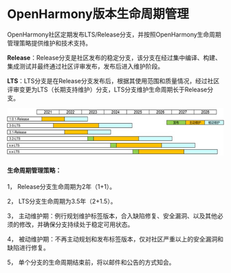 # OpenHarmony版本生命周期管理

OpenHarmony社区定期发布LTS/Release分支，并按照OpenHarmony生命周期管理策略提供维护和技术支持。

**Release**：Release分支是社区发布的稳定分支，该分支在经过集中编译、构建、集成测试并最终通过社区评审发布，发布后进入维护阶段。

**LTS**：LTS分支是在Release分支发布后，根据其使用范围和质量情况，经过社区评审变更为LTS（长期支持维护）分支，LTS分支维护生命周期长于Release分支。

![lifecycle](figures/lifecycle.jpg)

#### 生命周期管理策略：

1，         Release分支生命周期为2年（1+1）。

2，         LTS分支生命周期为3.5年（2+1.5）。

3，         主动维护期：例行规划维护标签版本，合入缺陷修复、安全漏洞、以及其他必须的修改，并确保分支持续处于稳定可用状态。

4，         被动维护期：不再主动规划和发布标签版本，仅对社区严重以上的安全漏洞和缺陷进行修复。

5，         单个分支的生命周期结束前，将以邮件和公告的方式知会。